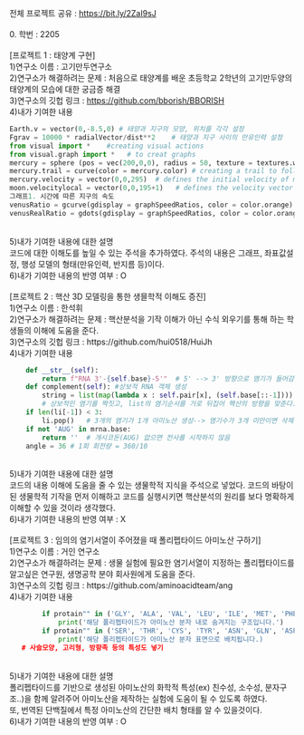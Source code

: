 전체 프로젝트 공유 : https://bit.ly/2ZaI9sJ<br>
<br>
0. 학번 : 2205<br>
<br>
[프로젝트 1 : 태양계 구현]<br>
1)연구소 이름 : 고기만두연구소<br>
2)연구소가 해결하려는 문제 : 처음으로 태양계를 배운 초등학교 2학년의 고기만두양의 태양계의 모습에 대한 궁금증 해결 <br>
3)연구소의 깃헙 링크 : https://github.com/bborish/BBORISH<br>
4)내가 기여한 내용<br>
```python
Earth.v = vector(0,-8.5,0) # 태양과 지구의 모양, 위치를 각각 설정
Fgrav = 10000 * radialVector/dist**2    # 태양과 지구 사이의 만유인력 설정
from visual import *    #creating visual actions
from visual.graph import *   # to creat graphs
mercury = sphere (pos = vec(200,0,0), radius = 50, texture = textures.wood, color = color.red)  # creating planets
mercury.trail = curve(color = mercury.color) # creating a trail to follow mercucy's motion
mercury.velocity = vector(0,0,295)  # defines the initial velocity of mercury 
moon.velocitylocal = vector(0,0,195+1)   # defines the velocity vector of the moon in relation to the earth
그래프1. 시간에 따른 지구의 속도
venusRatio = gcurve(gdisplay = graphSpeedRatios, color = color.orange)     #그래프2. 태양에 대한 지구의 위치에 따른 지구의 중력포텐셜 에너지를 나타내는 그래프설정
venusRealRatio = gdots(gdisplay = graphSpeedRatios, color = color.orange)   # 그래프3. 시간에 따른 지구에 대한 행성들의 상대속도
```
<br>
5)내가 기여한 내용에 대한 설명<br>
코드에 대한 이해도를 높일 수 있는 주석을 추가하였다. 주석의 내용은 그래프, 좌표값설정, 행성 모델의 형태(만유인력, 반지름 등)이다. <br>
6)내가 기여한 내용의 반영 여부 : O<br>
<br>
[프로젝트 2 : 핵산 3D 모델링을 통한 생믈학적 이해도 증진]<br>
1)연구소 이름 : 한석휘<br>
2)연구소가 해결하려는 문제 : 핵산분석을 기작 이해가 아닌 수식 외우기를 통해 하는 학생들의 이해에 도움을 준다.<br>
3)연구소의 깃헙 링크 : https://github.com/hui0518/HuiJh<br>
4)내가 기여한 내용<br>

```python
    def __str__(self):
        return f"RNA 3'-{self.base}-5'"  # 5' --> 3' 방향으로 염기가 들어감
    def complement(self): #상보적 RNA 객체 생성
        string = list(map(lambda x : self.pair[x], (self.base[::-1])))
        # 상보적인 염기를 짝짓고, list의 염기순서를 거로 뒤집어 핵산의 방향을 맞춘다. 
    if len(li[-1]) < 3: 
        li.pop()   # 3개의 염기가 1개 아미노산 생성--> 염기수가 3개 미만이면 삭제
    if not 'AUG' in mrna.base:
        return ''  # 개시코돈(AUG) 없으면 전사를 시작하지 않음
    angle = 36 # 1회 회전량 = 360/10
```

<br>
5)내가 기여한 내용에 대한 설명<br>
코드의 내용 이해에 도움을 줄 수 있는 생물학적 지식을 주석으로 넣었다. 코드의 바탕이 된 생물학적 기작을 먼저 이해하고 코드를 실행시키면 
핵산분석의 원리를 보다 명확하게 이해할 수 있을 것이라 생각했다. <br>
6)내가 기여한 내용의 반영 여부 : X<br>
<br>
[프로젝트 3 : 임의의 염기서열이 주어졌을 때 폴리펩타이드 아미노산 구하기]<br>
1)연구소 이름 : 거인 연구소<br>
2)연구소가 해결하려는 문제 : 생물 실험에 필요한 염기서열이 지정하는 폴리펩타이드를 알고싶은 연구원, 생명공학 분야 회사원에게 도움을 준다.<br>
3)연구소의 깃헙 링크 : https://github.com/aminoacidteam/ang<br>
4)내가 기여한 내용<br>

```python
        if protain"" in ('GLY', 'ALA', 'VAL', 'LEU', 'ILE', 'MET', 'PHE', 'TRP', 'PRO'):
            print('해당 폴리펩타이드가 아미노산 분자 내로 숨겨지는 구조입니다.')
        if protain"" in ('SER', 'THR', 'CYS', 'TYR', 'ASN', 'GLN', 'ASP', 'GLU', 'LYS','ARG','HIS'):
            print('해당 폴리펩타이드가 아미노산 분자 표면으로 배치됩니다.)
   # 사슬모양, 고리형, 방향족 등의 특성도 넣기
```

<br>
5)내가 기여한 내용에 대한 설명<br>
폴리펩타이드를 기반으로 생성된 아미노산의 화학적 특성(ex) 친수성, 소수성, 분자구조..)을 함께 알려주어 아미노산을 제작하는 실험에 도움이 될 수 있도록 하였다.<br>
또, 번역된 단백질에서 특정 아미노산의 간단한 배치 형태를 알 수 있을것이다.<br>
6)내가 기여한 내용의 반영 여부 : O<br>
